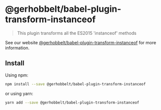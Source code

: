 # @gerhobbelt/babel-plugin-transform-instanceof

> This plugin transforms all the ES2015 'instanceof' methods

See our website [@gerhobbelt/babel-plugin-transform-instanceof](https://babeljs.io/docs/en/next/babel-plugin-transform-instanceof.html) for more information.

## Install

Using npm:

```sh
npm install --save @gerhobbelt/babel-plugin-transform-instanceof
```

or using yarn:

```sh
yarn add --save @gerhobbelt/babel-plugin-transform-instanceof
```
